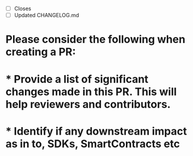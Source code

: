 - [ ] Closes <ISSUE>
- [ ] Updated CHANGELOG.md

# Please consider the following when creating a PR:
# 
# * Provide a list of significant changes made in this PR. This will help reviewers and contributors.
# * Identify if any downstream impact as in to, SDKs, SmartContracts etc
